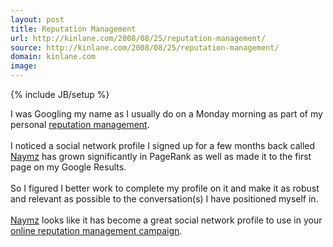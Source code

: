 ```yaml
---
layout: post
title: Reputation Management
url: http://kinlane.com/2008/08/25/reputation-management/
source: http://kinlane.com/2008/08/25/reputation-management/
domain: kinlane.com
image: 
---
```

{% include JB/setup %}<p>I was Googling my name as I usually do on a Monday morning as part of my personal <a href="http://www.socialmediasquad.com/services/index.html">reputation management</a>.<br /><br />I noticed a social network profile I signed up for a few months back called <a href="http://www.naymz.com/">Naymz</a> has grown significantly in PageRank as well as made it to the first page on my Google Results.<br /><br />So I figured I better work to complete my profile on it and make it as robust and relevant as possible to the conversation(s) I have positioned myself in.<br /><br /><a href="http://www.naymz.com/">Naymz</a> looks like it has become a great social network profile to use in your <a href="http://www.socialmediasquad.com/services/index.html">online reputation management campaign</a>.</p>
